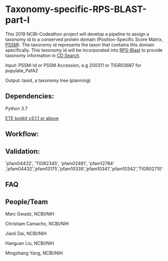 # Taxonomy-specific-RPS-BLAST-part-I
This 2019 NCBI-Codeathon project will develop a pipeline to assign a taxonomy id to a conserved protein domain (Position-Specific Score Matrix, [PSSM](https://www.ncbi.nlm.nih.gov/Structure/cdd/cdd_help.shtml#CD_PSSM)). The taxonomy id represents the taxon that contains this domain specifically. This taxonomy id will be incorporated into [RPS-Blast](https://www.ncbi.nlm.nih.gov/Structure/cdd/cdd_help.shtml#RPSBWhat) to provide taxonomy information in [CD Search](https://www.ncbi.nlm.nih.gov/Structure/cdd/wrpsb.cgi).

Input: PSSM-Id or PSSM Accession, e.g 200311 or TIGR03687 for pupylate_PafA2

Output: taxid, a taxonomy tree (planning)

## Dependencies:
Python 3.7

[ETE toolkit v3.1.1 or above](http://etetoolkit.org/documentation/ete-ncbiquery/)

## Workflow:
## Validation:
 'pfam04432', 'TIGR2345', 'pfam02481', 'pfam12784' ,'pfam04432','pfam13175','pfam10339','pfam10341','pfam10342','TIGR02710'
## FAQ
## People/Team
Marc Gwadz, NCBI/NIH

Christiam Camacho, NCBI/NIH

Jianli Dai, NCBI/NIH

Hanguan Liu, NCBI/NIH

Mingzhang Yang, NCBI/NIH

